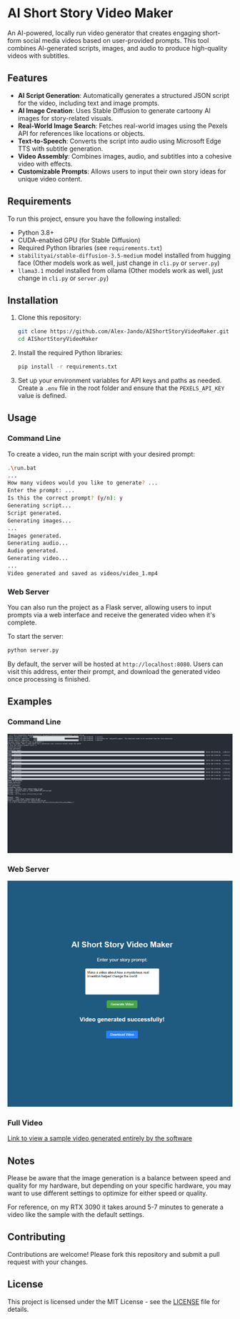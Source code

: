 # AI Short Story Video Maker

An AI-powered, locally run video generator that creates engaging short-form social media videos based on user-provided prompts. This tool combines AI-generated scripts, images, and audio to produce high-quality videos with subtitles.

## Features

- **AI Script Generation**: Automatically generates a structured JSON script for the video, including text and image prompts.
- **AI Image Creation**: Uses Stable Diffusion to generate cartoony AI images for story-related visuals.
- **Real-World Image Search**: Fetches real-world images using the Pexels API for references like locations or objects.
- **Text-to-Speech**: Converts the script into audio using Microsoft Edge TTS with subtitle generation.
- **Video Assembly**: Combines images, audio, and subtitles into a cohesive video with effects.
- **Customizable Prompts**: Allows users to input their own story ideas for unique video content.

## Requirements

To run this project, ensure you have the following installed:

- Python 3.8+
- CUDA-enabled GPU (for Stable Diffusion)
- Required Python libraries (see `requirements.txt`)
- `stabilityai/stable-diffusion-3.5-medium` model installed from hugging face (Other models work as well, just change in `cli.py` or `server.py`)
- `llama3.1` model installed from ollama (Other models work as well, just change in `cli.py` or `server.py`)

## Installation

1. Clone this repository:
   ```bash
   git clone https://github.com/Alex-Jando/AIShortStoryVideoMaker.git
   cd AIShortStoryVideoMaker
   ```
2. Install the required Python libraries:
   ```bash
   pip install -r requirements.txt
   ```
3. Set up your environment variables for API keys and paths as needed.
Create a `.env` file in the root folder and ensure that the `PEXELS_API_KEY` value is defined.

## Usage

### Command Line

To create a video, run the main script with your desired prompt:

```bash
.\run.bat
...
How many videos would you like to generate? ...
Enter the prompt: ...
Is this the correct prompt? (y/n): y
Generating script...
Script generated.
Generating images...
...
Images generated.
Generating audio...
Audio generated.
Generating video...
...
Video generated and saved as videos/video_1.mp4
```

### Web Server

You can also run the project as a Flask server, allowing users to input prompts via a web interface and receive the generated video when it's complete.

To start the server:
```bash
python server.py
```
By default, the server will be hosted at `http://localhost:8080`. Users can visit this address, enter their prompt, and download the generated video once processing is finished.

## Examples

### Command Line

![Example of the command line interface](examples/cli_example.png)

### Web Server

![Example of the web server](examples/server_example.png)

### Full Video

[Link to view a sample video generated entirely by the software](examples/sample_video.mp4)

## Notes

Please be aware that the image generation is a balance between speed and quality for my hardware, but depending on your specific hardware, you may want to use different settings to optimize for either speed or quality.

For reference, on my RTX 3090 it takes around 5-7 minutes to generate a video like the sample with the default settings.

## Contributing

Contributions are welcome! Please fork this repository and submit a pull request with your changes.

## License

This project is licensed under the MIT License - see the [LICENSE](LICENSE) file for details.
